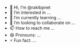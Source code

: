 - 👋 Hi, I’m @rakibpnet
- 👀 I’m interested in ...
- 🌱 I’m currently learning ...
- 💞️ I’m looking to collaborate on ...
- 📫 How to reach me ...
- 😄 Pronouns: ...
- ⚡ Fun fact: ...

<!---
rakibpnet/rakibpnet is a ✨ special ✨ repository because its `README.md` (this file) appears on your GitHub profile.
You can click the Preview link to take a look at your changes.
--->
